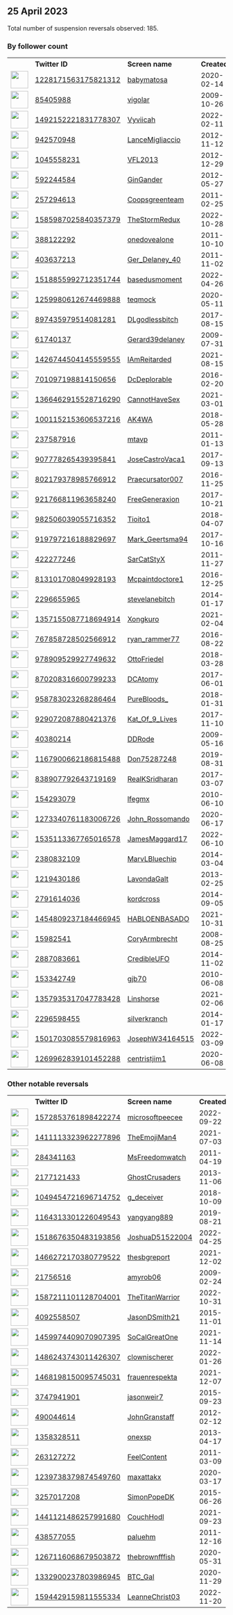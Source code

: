 
## 25 April 2023
Total number of suspension reversals observed: 185.

### By follower count
<table><tr><th></th><th align="left">Twitter ID</th><th align="left">Screen name</th>
<th align="left">Created</th><th align="left">Status</th><th align="left">Suspended</th><th align="left">Followers</th>
<tr><td><a href="https://pbs.twimg.com/profile_images/1546219290482937856/w11-2etM_normal.jpg"><img src="https://pbs.twimg.com/profile_images/1546219290482937856/w11-2etM_normal.jpg" width="40px" height="40px" align="center"/></a></td><td><a href="https://twitter.com/intent/user?user_id=1228171563175821312">1228171563175821312</a></td><td><a href="https://twitter.com/babymatosa">babymatosa</a></td><td>2020-02-14</td><td align="center"></td><td>2022-09-21</td><td>2614879</td></tr>
<tr><td><a href="https://pbs.twimg.com/profile_images/1490132532729462788/xanzSd7Q_normal.jpg"><img src="https://pbs.twimg.com/profile_images/1490132532729462788/xanzSd7Q_normal.jpg" width="40px" height="40px" align="center"/></a></td><td><a href="https://twitter.com/intent/user?user_id=85405988">85405988</a></td><td><a href="https://twitter.com/vigolar">vigolar</a></td><td>2009-10-26</td><td align="center"></td><td>2022-03-09</td><td>1288649</td></tr>
<tr><td><a href="https://pbs.twimg.com/profile_images/1570072695924051968/BG0AKUcq_normal.jpg"><img src="https://pbs.twimg.com/profile_images/1570072695924051968/BG0AKUcq_normal.jpg" width="40px" height="40px" align="center"/></a></td><td><a href="https://twitter.com/intent/user?user_id=1492152221831778307">1492152221831778307</a></td><td><a href="https://twitter.com/Vyviicah">Vyviicah</a></td><td>2022-02-11</td><td align="center"></td><td>2022-09-20</td><td>1112361</td></tr>
<tr><td><a href="https://pbs.twimg.com/profile_images/1281414944424988674/xm2_chIV_normal.jpg"><img src="https://pbs.twimg.com/profile_images/1281414944424988674/xm2_chIV_normal.jpg" width="40px" height="40px" align="center"/></a></td><td><a href="https://twitter.com/intent/user?user_id=942570948">942570948</a></td><td><a href="https://twitter.com/LanceMigliaccio">LanceMigliaccio</a></td><td>2012-11-12</td><td align="center"></td><td></td><td>202641</td></tr>
<tr><td><a href="https://pbs.twimg.com/profile_images/1328459096698314754/Ij6obnJ-_normal.jpg"><img src="https://pbs.twimg.com/profile_images/1328459096698314754/Ij6obnJ-_normal.jpg" width="40px" height="40px" align="center"/></a></td><td><a href="https://twitter.com/intent/user?user_id=1045558231">1045558231</a></td><td><a href="https://twitter.com/VFL2013">VFL2013</a></td><td>2012-12-29</td><td align="center"></td><td></td><td>83934</td></tr>
<tr><td><a href="https://pbs.twimg.com/profile_images/430568849063178241/q4gbxter_normal.jpeg"><img src="https://pbs.twimg.com/profile_images/430568849063178241/q4gbxter_normal.jpeg" width="40px" height="40px" align="center"/></a></td><td><a href="https://twitter.com/intent/user?user_id=592244584">592244584</a></td><td><a href="https://twitter.com/GinGander">GinGander</a></td><td>2012-05-27</td><td align="center"></td><td>2022-11-27</td><td>77221</td></tr>
<tr><td><a href="https://pbs.twimg.com/profile_images/1404988245201596417/W5UTAcdD_normal.jpg"><img src="https://pbs.twimg.com/profile_images/1404988245201596417/W5UTAcdD_normal.jpg" width="40px" height="40px" align="center"/></a></td><td><a href="https://twitter.com/intent/user?user_id=257294613">257294613</a></td><td><a href="https://twitter.com/Coopsgreenteam">Coopsgreenteam</a></td><td>2011-02-25</td><td align="center"></td><td>2022-02-13</td><td>54869</td></tr>
<tr><td><a href="https://pbs.twimg.com/profile_images/1650596564476239872/MtK3Qetl_normal.jpg"><img src="https://pbs.twimg.com/profile_images/1650596564476239872/MtK3Qetl_normal.jpg" width="40px" height="40px" align="center"/></a></td><td><a href="https://twitter.com/intent/user?user_id=1585987025840357379">1585987025840357379</a></td><td><a href="https://twitter.com/TheStormRedux">TheStormRedux</a></td><td>2022-10-28</td><td align="center"></td><td>2022-11-02</td><td>30388</td></tr>
<tr><td><a href="https://pbs.twimg.com/profile_images/1080913071923695617/plBr5fLS_normal.jpg"><img src="https://pbs.twimg.com/profile_images/1080913071923695617/plBr5fLS_normal.jpg" width="40px" height="40px" align="center"/></a></td><td><a href="https://twitter.com/intent/user?user_id=388122292">388122292</a></td><td><a href="https://twitter.com/onedovealone">onedovealone</a></td><td>2011-10-10</td><td align="center"></td><td></td><td>25699</td></tr>
<tr><td><a href="https://pbs.twimg.com/profile_images/1651838069195022342/Isr3jtB4_normal.jpg"><img src="https://pbs.twimg.com/profile_images/1651838069195022342/Isr3jtB4_normal.jpg" width="40px" height="40px" align="center"/></a></td><td><a href="https://twitter.com/intent/user?user_id=403637213">403637213</a></td><td><a href="https://twitter.com/Ger_Delaney_40">Ger_Delaney_40</a></td><td>2011-11-02</td><td align="center"></td><td></td><td>15667</td></tr>
<tr><td><a href="https://pbs.twimg.com/profile_images/1559697436637020160/g5VZDnVl_normal.jpg"><img src="https://pbs.twimg.com/profile_images/1559697436637020160/g5VZDnVl_normal.jpg" width="40px" height="40px" align="center"/></a></td><td><a href="https://twitter.com/intent/user?user_id=1518855992712351744">1518855992712351744</a></td><td><a href="https://twitter.com/basedusmoment">basedusmoment</a></td><td>2022-04-26</td><td align="center">👋</td><td>2022-08-21</td><td>15399</td></tr>
<tr><td><a href="https://pbs.twimg.com/profile_images/1650809215865200645/6kf-jZWQ_normal.jpg"><img src="https://pbs.twimg.com/profile_images/1650809215865200645/6kf-jZWQ_normal.jpg" width="40px" height="40px" align="center"/></a></td><td><a href="https://twitter.com/intent/user?user_id=1259980612674469888">1259980612674469888</a></td><td><a href="https://twitter.com/teqmock">teqmock</a></td><td>2020-05-11</td><td align="center"></td><td>2022-08-17</td><td>13306</td></tr>
<tr><td><a href="https://pbs.twimg.com/profile_images/1538278028287123456/IlrSTgH__normal.jpg"><img src="https://pbs.twimg.com/profile_images/1538278028287123456/IlrSTgH__normal.jpg" width="40px" height="40px" align="center"/></a></td><td><a href="https://twitter.com/intent/user?user_id=897435979514081281">897435979514081281</a></td><td><a href="https://twitter.com/DLgodlessbitch">DLgodlessbitch</a></td><td>2017-08-15</td><td align="center"></td><td>2023-03-31</td><td>12093</td></tr>
<tr><td><a href="https://pbs.twimg.com/profile_images/1650895898740678656/1Qo1Xt-b_normal.jpg"><img src="https://pbs.twimg.com/profile_images/1650895898740678656/1Qo1Xt-b_normal.jpg" width="40px" height="40px" align="center"/></a></td><td><a href="https://twitter.com/intent/user?user_id=61740137">61740137</a></td><td><a href="https://twitter.com/Gerard39delaney">Gerard39delaney</a></td><td>2009-07-31</td><td align="center"></td><td>2022-02-13</td><td>11469</td></tr>
<tr><td><a href="https://pbs.twimg.com/profile_images/1567266429627498496/U0s16jzv_normal.jpg"><img src="https://pbs.twimg.com/profile_images/1567266429627498496/U0s16jzv_normal.jpg" width="40px" height="40px" align="center"/></a></td><td><a href="https://twitter.com/intent/user?user_id=1426744504145559555">1426744504145559555</a></td><td><a href="https://twitter.com/IAmReitarded">IAmReitarded</a></td><td>2021-08-15</td><td align="center"></td><td>2022-09-20</td><td>11272</td></tr>
<tr><td><a href="https://pbs.twimg.com/profile_images/946021827347873792/LcYNtZRd_normal.jpg"><img src="https://pbs.twimg.com/profile_images/946021827347873792/LcYNtZRd_normal.jpg" width="40px" height="40px" align="center"/></a></td><td><a href="https://twitter.com/intent/user?user_id=701097198814150656">701097198814150656</a></td><td><a href="https://twitter.com/DcDeplorable">DcDeplorable</a></td><td>2016-02-20</td><td align="center"></td><td></td><td>10547</td></tr>
<tr><td><a href="https://pbs.twimg.com/profile_images/1504551138284081153/UQBEDuNo_normal.jpg"><img src="https://pbs.twimg.com/profile_images/1504551138284081153/UQBEDuNo_normal.jpg" width="40px" height="40px" align="center"/></a></td><td><a href="https://twitter.com/intent/user?user_id=1366462915528716290">1366462915528716290</a></td><td><a href="https://twitter.com/CannotHaveSex">CannotHaveSex</a></td><td>2021-03-01</td><td align="center"></td><td>2022-04-12</td><td>9665</td></tr>
<tr><td><a href="https://pbs.twimg.com/profile_images/1650879865799991296/QITTjSFG_normal.jpg"><img src="https://pbs.twimg.com/profile_images/1650879865799991296/QITTjSFG_normal.jpg" width="40px" height="40px" align="center"/></a></td><td><a href="https://twitter.com/intent/user?user_id=1001152153606537216">1001152153606537216</a></td><td><a href="https://twitter.com/AK4WA">AK4WA</a></td><td>2018-05-28</td><td align="center"></td><td></td><td>9387</td></tr>
<tr><td><a href="https://pbs.twimg.com/profile_images/980200053330599937/XrOe_ZG5_normal.jpg"><img src="https://pbs.twimg.com/profile_images/980200053330599937/XrOe_ZG5_normal.jpg" width="40px" height="40px" align="center"/></a></td><td><a href="https://twitter.com/intent/user?user_id=237587916">237587916</a></td><td><a href="https://twitter.com/mtavp">mtavp</a></td><td>2011-01-13</td><td align="center"></td><td></td><td>9225</td></tr>
<tr><td><a href="https://pbs.twimg.com/profile_images/1650679126507028483/dDmdgXJ7_normal.jpg"><img src="https://pbs.twimg.com/profile_images/1650679126507028483/dDmdgXJ7_normal.jpg" width="40px" height="40px" align="center"/></a></td><td><a href="https://twitter.com/intent/user?user_id=907778265439395841">907778265439395841</a></td><td><a href="https://twitter.com/JoseCastroVaca1">JoseCastroVaca1</a></td><td>2017-09-13</td><td align="center"></td><td>2023-01-24</td><td>8790</td></tr>
<tr><td><a href="https://pbs.twimg.com/profile_images/1205533410300715010/-LfPMKel_normal.jpg"><img src="https://pbs.twimg.com/profile_images/1205533410300715010/-LfPMKel_normal.jpg" width="40px" height="40px" align="center"/></a></td><td><a href="https://twitter.com/intent/user?user_id=802179378985766912">802179378985766912</a></td><td><a href="https://twitter.com/Praecursator007">Praecursator007</a></td><td>2016-11-25</td><td align="center"></td><td>2022-05-05</td><td>7718</td></tr>
<tr><td><a href="https://pbs.twimg.com/profile_images/1534807446883024901/RSC7wF6Q_normal.jpg"><img src="https://pbs.twimg.com/profile_images/1534807446883024901/RSC7wF6Q_normal.jpg" width="40px" height="40px" align="center"/></a></td><td><a href="https://twitter.com/intent/user?user_id=921766811963658240">921766811963658240</a></td><td><a href="https://twitter.com/FreeGeneraxion">FreeGeneraxion</a></td><td>2017-10-21</td><td align="center"></td><td>2022-10-17</td><td>7156</td></tr>
<tr><td><a href="https://pbs.twimg.com/profile_images/1233651886764494849/mRSHXjJB_normal.jpg"><img src="https://pbs.twimg.com/profile_images/1233651886764494849/mRSHXjJB_normal.jpg" width="40px" height="40px" align="center"/></a></td><td><a href="https://twitter.com/intent/user?user_id=982506039055716352">982506039055716352</a></td><td><a href="https://twitter.com/Tioito1">Tioito1</a></td><td>2018-04-07</td><td align="center"></td><td>2022-08-25</td><td>6927</td></tr>
<tr><td><a href="https://pbs.twimg.com/profile_images/1650484705484218369/hWvWGUEr_normal.jpg"><img src="https://pbs.twimg.com/profile_images/1650484705484218369/hWvWGUEr_normal.jpg" width="40px" height="40px" align="center"/></a></td><td><a href="https://twitter.com/intent/user?user_id=919797216188829697">919797216188829697</a></td><td><a href="https://twitter.com/Mark_Geertsma94">Mark_Geertsma94</a></td><td>2017-10-16</td><td align="center"></td><td></td><td>6901</td></tr>
<tr><td><a href="https://pbs.twimg.com/profile_images/841127762244993024/xPo8FUDR_normal.jpg"><img src="https://pbs.twimg.com/profile_images/841127762244993024/xPo8FUDR_normal.jpg" width="40px" height="40px" align="center"/></a></td><td><a href="https://twitter.com/intent/user?user_id=422277246">422277246</a></td><td><a href="https://twitter.com/SarCatStyX">SarCatStyX</a></td><td>2011-11-27</td><td align="center"></td><td></td><td>6603</td></tr>
<tr><td><a href="https://pbs.twimg.com/profile_images/1652351622205550592/NNzmAtOe_normal.jpg"><img src="https://pbs.twimg.com/profile_images/1652351622205550592/NNzmAtOe_normal.jpg" width="40px" height="40px" align="center"/></a></td><td><a href="https://twitter.com/intent/user?user_id=813101708049928193">813101708049928193</a></td><td><a href="https://twitter.com/Mcpaintdoctore1">Mcpaintdoctore1</a></td><td>2016-12-25</td><td align="center"></td><td></td><td>5618</td></tr>
<tr><td><a href="https://pbs.twimg.com/profile_images/1492603506758463493/snVWgDZ-_normal.jpg"><img src="https://pbs.twimg.com/profile_images/1492603506758463493/snVWgDZ-_normal.jpg" width="40px" height="40px" align="center"/></a></td><td><a href="https://twitter.com/intent/user?user_id=2296655965">2296655965</a></td><td><a href="https://twitter.com/stevelanebitch">stevelanebitch</a></td><td>2014-01-17</td><td align="center"></td><td>2022-07-28</td><td>5290</td></tr>
<tr><td><a href="https://pbs.twimg.com/profile_images/1380294580705370120/xjmf_XuY_normal.jpg"><img src="https://pbs.twimg.com/profile_images/1380294580705370120/xjmf_XuY_normal.jpg" width="40px" height="40px" align="center"/></a></td><td><a href="https://twitter.com/intent/user?user_id=1357155087718694914">1357155087718694914</a></td><td><a href="https://twitter.com/Xongkuro">Xongkuro</a></td><td>2021-02-04</td><td align="center"></td><td></td><td>5216</td></tr>
<tr><td><a href="https://pbs.twimg.com/profile_images/1651593228263514112/0ws8vCP4_normal.jpg"><img src="https://pbs.twimg.com/profile_images/1651593228263514112/0ws8vCP4_normal.jpg" width="40px" height="40px" align="center"/></a></td><td><a href="https://twitter.com/intent/user?user_id=767858728502566912">767858728502566912</a></td><td><a href="https://twitter.com/ryan_rammer77">ryan_rammer77</a></td><td>2016-08-22</td><td align="center"></td><td>2022-07-22</td><td>4752</td></tr>
<tr><td><a href="https://pbs.twimg.com/profile_images/1652457495384694786/7hKAK9Pe_normal.jpg"><img src="https://pbs.twimg.com/profile_images/1652457495384694786/7hKAK9Pe_normal.jpg" width="40px" height="40px" align="center"/></a></td><td><a href="https://twitter.com/intent/user?user_id=978909529927749632">978909529927749632</a></td><td><a href="https://twitter.com/OttoFriedel">OttoFriedel</a></td><td>2018-03-28</td><td align="center"></td><td></td><td>4703</td></tr>
<tr><td><a href="https://pbs.twimg.com/profile_images/1608676124288258049/xvLB0fSE_normal.jpg"><img src="https://pbs.twimg.com/profile_images/1608676124288258049/xvLB0fSE_normal.jpg" width="40px" height="40px" align="center"/></a></td><td><a href="https://twitter.com/intent/user?user_id=870208316600799233">870208316600799233</a></td><td><a href="https://twitter.com/DCAtomy">DCAtomy</a></td><td>2017-06-01</td><td align="center"></td><td>2023-04-14</td><td>4624</td></tr>
<tr><td><a href="https://pbs.twimg.com/profile_images/1655270893894107137/a50KtK-5_normal.jpg"><img src="https://pbs.twimg.com/profile_images/1655270893894107137/a50KtK-5_normal.jpg" width="40px" height="40px" align="center"/></a></td><td><a href="https://twitter.com/intent/user?user_id=958783023268286464">958783023268286464</a></td><td><a href="https://twitter.com/PureBloods_">PureBloods_</a></td><td>2018-01-31</td><td align="center"></td><td>2022-09-09</td><td>4302</td></tr>
<tr><td><a href="https://pbs.twimg.com/profile_images/1285809769098379265/cU1pLZHx_normal.jpg"><img src="https://pbs.twimg.com/profile_images/1285809769098379265/cU1pLZHx_normal.jpg" width="40px" height="40px" align="center"/></a></td><td><a href="https://twitter.com/intent/user?user_id=929072087880421376">929072087880421376</a></td><td><a href="https://twitter.com/Kat_Of_9_Lives">Kat_Of_9_Lives</a></td><td>2017-11-10</td><td align="center"></td><td></td><td>4092</td></tr>
<tr><td><a href="https://pbs.twimg.com/profile_images/956966995299205120/nPEUxf5A_normal.jpg"><img src="https://pbs.twimg.com/profile_images/956966995299205120/nPEUxf5A_normal.jpg" width="40px" height="40px" align="center"/></a></td><td><a href="https://twitter.com/intent/user?user_id=40380214">40380214</a></td><td><a href="https://twitter.com/DDRode">DDRode</a></td><td>2009-05-16</td><td align="center"></td><td></td><td>3398</td></tr>
<tr><td><a href="https://pbs.twimg.com/profile_images/1167901010079010821/Medmm7Dm_normal.jpg"><img src="https://pbs.twimg.com/profile_images/1167901010079010821/Medmm7Dm_normal.jpg" width="40px" height="40px" align="center"/></a></td><td><a href="https://twitter.com/intent/user?user_id=1167900662186815488">1167900662186815488</a></td><td><a href="https://twitter.com/Don75287248">Don75287248</a></td><td>2019-08-31</td><td align="center"></td><td>2022-10-29</td><td>3332</td></tr>
<tr><td><a href="https://pbs.twimg.com/profile_images/1586715549182173186/CaZ54tk5_normal.jpg"><img src="https://pbs.twimg.com/profile_images/1586715549182173186/CaZ54tk5_normal.jpg" width="40px" height="40px" align="center"/></a></td><td><a href="https://twitter.com/intent/user?user_id=838907792643719169">838907792643719169</a></td><td><a href="https://twitter.com/RealKSridharan">RealKSridharan</a></td><td>2017-03-07</td><td align="center"></td><td>2022-12-17</td><td>3089</td></tr>
<tr><td><a href="https://pbs.twimg.com/profile_images/1370803237192937473/FqcQgs70_normal.jpg"><img src="https://pbs.twimg.com/profile_images/1370803237192937473/FqcQgs70_normal.jpg" width="40px" height="40px" align="center"/></a></td><td><a href="https://twitter.com/intent/user?user_id=154293079">154293079</a></td><td><a href="https://twitter.com/lfegmx">lfegmx</a></td><td>2010-06-10</td><td align="center"></td><td>2022-12-27</td><td>2759</td></tr>
<tr><td><a href="https://pbs.twimg.com/profile_images/1654106811866177538/APyXcI3__normal.jpg"><img src="https://pbs.twimg.com/profile_images/1654106811866177538/APyXcI3__normal.jpg" width="40px" height="40px" align="center"/></a></td><td><a href="https://twitter.com/intent/user?user_id=1273340761183006726">1273340761183006726</a></td><td><a href="https://twitter.com/John_Rossomando">John_Rossomando</a></td><td>2020-06-17</td><td align="center"></td><td></td><td>2624</td></tr>
<tr><td><a href="https://pbs.twimg.com/profile_images/1535113978996736003/ngdeOj8d_normal.jpg"><img src="https://pbs.twimg.com/profile_images/1535113978996736003/ngdeOj8d_normal.jpg" width="40px" height="40px" align="center"/></a></td><td><a href="https://twitter.com/intent/user?user_id=1535113367765016578">1535113367765016578</a></td><td><a href="https://twitter.com/JamesMaggard17">JamesMaggard17</a></td><td>2022-06-10</td><td align="center"></td><td>2023-04-07</td><td>2473</td></tr>
<tr><td><a href="https://pbs.twimg.com/profile_images/838421785754370048/scEF1dFf_normal.jpg"><img src="https://pbs.twimg.com/profile_images/838421785754370048/scEF1dFf_normal.jpg" width="40px" height="40px" align="center"/></a></td><td><a href="https://twitter.com/intent/user?user_id=2380832109">2380832109</a></td><td><a href="https://twitter.com/MarvLBluechip">MarvLBluechip</a></td><td>2014-03-04</td><td align="center"></td><td>2022-11-25</td><td>2244</td></tr>
<tr><td><a href="https://pbs.twimg.com/profile_images/1650842096717250561/haKYLI_-_normal.jpg"><img src="https://pbs.twimg.com/profile_images/1650842096717250561/haKYLI_-_normal.jpg" width="40px" height="40px" align="center"/></a></td><td><a href="https://twitter.com/intent/user?user_id=1219430186">1219430186</a></td><td><a href="https://twitter.com/LavondaGalt">LavondaGalt</a></td><td>2013-02-25</td><td align="center"></td><td></td><td>2230</td></tr>
<tr><td><a href="https://pbs.twimg.com/profile_images/1420080838507737092/Bd559047_normal.jpg"><img src="https://pbs.twimg.com/profile_images/1420080838507737092/Bd559047_normal.jpg" width="40px" height="40px" align="center"/></a></td><td><a href="https://twitter.com/intent/user?user_id=2791614036">2791614036</a></td><td><a href="https://twitter.com/kordcross">kordcross</a></td><td>2014-09-05</td><td align="center"></td><td>2023-02-18</td><td>1959</td></tr>
<tr><td><a href="https://pbs.twimg.com/profile_images/1655363995992305671/VY7cKa7A_normal.jpg"><img src="https://pbs.twimg.com/profile_images/1655363995992305671/VY7cKa7A_normal.jpg" width="40px" height="40px" align="center"/></a></td><td><a href="https://twitter.com/intent/user?user_id=1454809237184466945">1454809237184466945</a></td><td><a href="https://twitter.com/HABLOENBASADO">HABLOENBASADO</a></td><td>2021-10-31</td><td align="center"></td><td>2022-05-13</td><td>1930</td></tr>
<tr><td><a href="https://pbs.twimg.com/profile_images/1504562144670466056/OVbULqKa_normal.jpg"><img src="https://pbs.twimg.com/profile_images/1504562144670466056/OVbULqKa_normal.jpg" width="40px" height="40px" align="center"/></a></td><td><a href="https://twitter.com/intent/user?user_id=15982541">15982541</a></td><td><a href="https://twitter.com/CoryArmbrecht">CoryArmbrecht</a></td><td>2008-08-25</td><td align="center"></td><td>2023-04-12</td><td>1828</td></tr>
<tr><td><a href="https://pbs.twimg.com/profile_images/1651191930079055877/7hNme006_normal.png"><img src="https://pbs.twimg.com/profile_images/1651191930079055877/7hNme006_normal.png" width="40px" height="40px" align="center"/></a></td><td><a href="https://twitter.com/intent/user?user_id=2887083661">2887083661</a></td><td><a href="https://twitter.com/CredibleUFO">CredibleUFO</a></td><td>2014-11-02</td><td align="center"></td><td></td><td>1743</td></tr>
<tr><td><a href="https://pbs.twimg.com/profile_images/1650142604082675712/T8_boSAk_normal.jpg"><img src="https://pbs.twimg.com/profile_images/1650142604082675712/T8_boSAk_normal.jpg" width="40px" height="40px" align="center"/></a></td><td><a href="https://twitter.com/intent/user?user_id=153342749">153342749</a></td><td><a href="https://twitter.com/gjb70">gjb70</a></td><td>2010-06-08</td><td align="center"></td><td>2023-04-06</td><td>1690</td></tr>
<tr><td><a href="https://pbs.twimg.com/profile_images/1436015714742243329/g7vICMyT_normal.jpg"><img src="https://pbs.twimg.com/profile_images/1436015714742243329/g7vICMyT_normal.jpg" width="40px" height="40px" align="center"/></a></td><td><a href="https://twitter.com/intent/user?user_id=1357935317047783428">1357935317047783428</a></td><td><a href="https://twitter.com/Linshorse">Linshorse</a></td><td>2021-02-06</td><td align="center"></td><td></td><td>1646</td></tr>
<tr><td><a href="https://pbs.twimg.com/profile_images/702968929631604736/fVTa7o50_normal.jpg"><img src="https://pbs.twimg.com/profile_images/702968929631604736/fVTa7o50_normal.jpg" width="40px" height="40px" align="center"/></a></td><td><a href="https://twitter.com/intent/user?user_id=2296598455">2296598455</a></td><td><a href="https://twitter.com/silverkranch">silverkranch</a></td><td>2014-01-17</td><td align="center"></td><td></td><td>1620</td></tr>
<tr><td><a href="https://pbs.twimg.com/profile_images/1652415563069632518/v7WMKW86_normal.jpg"><img src="https://pbs.twimg.com/profile_images/1652415563069632518/v7WMKW86_normal.jpg" width="40px" height="40px" align="center"/></a></td><td><a href="https://twitter.com/intent/user?user_id=1501703085579816963">1501703085579816963</a></td><td><a href="https://twitter.com/JosephW34164515">JosephW34164515</a></td><td>2022-03-09</td><td align="center"></td><td>2022-09-07</td><td>1505</td></tr>
<tr><td><a href="https://pbs.twimg.com/profile_images/1533381866866212864/UHDe8keq_normal.jpg"><img src="https://pbs.twimg.com/profile_images/1533381866866212864/UHDe8keq_normal.jpg" width="40px" height="40px" align="center"/></a></td><td><a href="https://twitter.com/intent/user?user_id=1269962839101452288">1269962839101452288</a></td><td><a href="https://twitter.com/centristjim1">centristjim1</a></td><td>2020-06-08</td><td align="center"></td><td>2023-04-05</td><td>1474</td></tr>
</table>

### Other notable reversals
<table><tr><th></th><th align="left">Twitter ID</th><th align="left">Screen name</th>
<th align="left">Created</th><th align="left">Status</th><th align="left">Suspended</th><th align="left">Followers</th>
<tr><td><a href="https://pbs.twimg.com/profile_images/1650734631027712001/VqcbXYrQ_normal.jpg"><img src="https://pbs.twimg.com/profile_images/1650734631027712001/VqcbXYrQ_normal.jpg" width="40px" height="40px" align="center"/></a></td><td><a href="https://twitter.com/intent/user?user_id=1572853761898422274">1572853761898422274</a></td><td><a href="https://twitter.com/microsoftpeecee">microsoftpeecee</a></td><td>2022-09-22</td><td align="center"></td><td>2022-10-21</td><td>41</td></tr>
<tr><td><a href="https://pbs.twimg.com/profile_images/1650680272231301127/RVKGGdZI_normal.jpg"><img src="https://pbs.twimg.com/profile_images/1650680272231301127/RVKGGdZI_normal.jpg" width="40px" height="40px" align="center"/></a></td><td><a href="https://twitter.com/intent/user?user_id=1411113323962277896">1411113323962277896</a></td><td><a href="https://twitter.com/TheEmojiMan4">TheEmojiMan4</a></td><td>2021-07-03</td><td align="center"></td><td>2022-10-24</td><td>502</td></tr>
<tr><td><a href="https://pbs.twimg.com/profile_images/1590085572541837312/3p7j1FqX_normal.jpg"><img src="https://pbs.twimg.com/profile_images/1590085572541837312/3p7j1FqX_normal.jpg" width="40px" height="40px" align="center"/></a></td><td><a href="https://twitter.com/intent/user?user_id=284341163">284341163</a></td><td><a href="https://twitter.com/MsFreedomwatch">MsFreedomwatch</a></td><td>2011-04-19</td><td align="center"></td><td>2022-12-05</td><td>1183</td></tr>
<tr><td><a href="https://pbs.twimg.com/profile_images/1263594595713052676/Fl2v8Pvv_normal.jpg"><img src="https://pbs.twimg.com/profile_images/1263594595713052676/Fl2v8Pvv_normal.jpg" width="40px" height="40px" align="center"/></a></td><td><a href="https://twitter.com/intent/user?user_id=2177121433">2177121433</a></td><td><a href="https://twitter.com/GhostCrusaders">GhostCrusaders</a></td><td>2013-11-06</td><td align="center"></td><td>2023-04-04</td><td>1169</td></tr>
<tr><td><a href="https://pbs.twimg.com/profile_images/1049455356819181568/2IK5R6wV_normal.jpg"><img src="https://pbs.twimg.com/profile_images/1049455356819181568/2IK5R6wV_normal.jpg" width="40px" height="40px" align="center"/></a></td><td><a href="https://twitter.com/intent/user?user_id=1049454721696714752">1049454721696714752</a></td><td><a href="https://twitter.com/g_deceiver">g_deceiver</a></td><td>2018-10-09</td><td align="center"></td><td>2022-11-16</td><td>243</td></tr>
<tr><td><a href="https://pbs.twimg.com/profile_images/1622033813558919168/kN325JPD_normal.jpg"><img src="https://pbs.twimg.com/profile_images/1622033813558919168/kN325JPD_normal.jpg" width="40px" height="40px" align="center"/></a></td><td><a href="https://twitter.com/intent/user?user_id=1164313301226049543">1164313301226049543</a></td><td><a href="https://twitter.com/yangyang889">yangyang889</a></td><td>2019-08-21</td><td align="center">🔒</td><td>2023-04-19</td><td>665</td></tr>
<tr><td><a href="https://pbs.twimg.com/profile_images/1541118799805648901/97-W8jwi_normal.jpg"><img src="https://pbs.twimg.com/profile_images/1541118799805648901/97-W8jwi_normal.jpg" width="40px" height="40px" align="center"/></a></td><td><a href="https://twitter.com/intent/user?user_id=1518676350483193856">1518676350483193856</a></td><td><a href="https://twitter.com/JoshuaD51522004">JoshuaD51522004</a></td><td>2022-04-25</td><td align="center"></td><td>2022-11-03</td><td>226</td></tr>
<tr><td><a href="https://pbs.twimg.com/profile_images/1475930705507016705/9UjSH2Yn_normal.jpg"><img src="https://pbs.twimg.com/profile_images/1475930705507016705/9UjSH2Yn_normal.jpg" width="40px" height="40px" align="center"/></a></td><td><a href="https://twitter.com/intent/user?user_id=1466272170380779522">1466272170380779522</a></td><td><a href="https://twitter.com/thesbgreport">thesbgreport</a></td><td>2021-12-02</td><td align="center"></td><td>2022-11-07</td><td>90</td></tr>
<tr><td><a href="https://pbs.twimg.com/profile_images/1655992336873029634/9XpV2PS8_normal.jpg"><img src="https://pbs.twimg.com/profile_images/1655992336873029634/9XpV2PS8_normal.jpg" width="40px" height="40px" align="center"/></a></td><td><a href="https://twitter.com/intent/user?user_id=21756516">21756516</a></td><td><a href="https://twitter.com/amyrob06">amyrob06</a></td><td>2009-02-24</td><td align="center">🔒</td><td>2023-03-31</td><td>45</td></tr>
<tr><td><a href="https://pbs.twimg.com/profile_images/1651769064644280320/ihD0QEkY_normal.jpg"><img src="https://pbs.twimg.com/profile_images/1651769064644280320/ihD0QEkY_normal.jpg" width="40px" height="40px" align="center"/></a></td><td><a href="https://twitter.com/intent/user?user_id=1587211101128704001">1587211101128704001</a></td><td><a href="https://twitter.com/TheTitanWarrior">TheTitanWarrior</a></td><td>2022-10-31</td><td align="center"></td><td>2023-04-18</td><td>692</td></tr>
<tr><td><a href="https://abs.twimg.com/sticky/default_profile_images/default_profile_normal.png"><img src="https://abs.twimg.com/sticky/default_profile_images/default_profile_normal.png" width="40px" height="40px" align="center"/></a></td><td><a href="https://twitter.com/intent/user?user_id=4092558507">4092558507</a></td><td><a href="https://twitter.com/JasonDSmith21">JasonDSmith21</a></td><td>2015-11-01</td><td align="center"></td><td>2023-04-21</td><td>7</td></tr>
<tr><td><a href="https://pbs.twimg.com/profile_images/1517287177180172288/L7UHiz3N_normal.jpg"><img src="https://pbs.twimg.com/profile_images/1517287177180172288/L7UHiz3N_normal.jpg" width="40px" height="40px" align="center"/></a></td><td><a href="https://twitter.com/intent/user?user_id=1459974409070907395">1459974409070907395</a></td><td><a href="https://twitter.com/SoCalGreatOne">SoCalGreatOne</a></td><td>2021-11-14</td><td align="center"></td><td>2023-03-27</td><td>5</td></tr>
<tr><td><a href="https://pbs.twimg.com/profile_images/1649705971294371840/gwYWu0WX_normal.jpg"><img src="https://pbs.twimg.com/profile_images/1649705971294371840/gwYWu0WX_normal.jpg" width="40px" height="40px" align="center"/></a></td><td><a href="https://twitter.com/intent/user?user_id=1486243743011426307">1486243743011426307</a></td><td><a href="https://twitter.com/clownischerer">clownischerer</a></td><td>2022-01-26</td><td align="center"></td><td>2022-12-23</td><td>15</td></tr>
<tr><td><a href="https://pbs.twimg.com/profile_images/1468198356187025412/qtbXQ-ah_normal.jpg"><img src="https://pbs.twimg.com/profile_images/1468198356187025412/qtbXQ-ah_normal.jpg" width="40px" height="40px" align="center"/></a></td><td><a href="https://twitter.com/intent/user?user_id=1468198150095745031">1468198150095745031</a></td><td><a href="https://twitter.com/frauenrespekta">frauenrespekta</a></td><td>2021-12-07</td><td align="center"></td><td>2022-10-30</td><td>97</td></tr>
<tr><td><a href="https://pbs.twimg.com/profile_images/1518740284208816128/4Ws_zMkr_normal.jpg"><img src="https://pbs.twimg.com/profile_images/1518740284208816128/4Ws_zMkr_normal.jpg" width="40px" height="40px" align="center"/></a></td><td><a href="https://twitter.com/intent/user?user_id=3747941901">3747941901</a></td><td><a href="https://twitter.com/jasonweir7">jasonweir7</a></td><td>2015-09-23</td><td align="center"></td><td>2023-04-12</td><td>32</td></tr>
<tr><td><a href="https://pbs.twimg.com/profile_images/1601400600121544705/B8sve8ar_normal.jpg"><img src="https://pbs.twimg.com/profile_images/1601400600121544705/B8sve8ar_normal.jpg" width="40px" height="40px" align="center"/></a></td><td><a href="https://twitter.com/intent/user?user_id=490044614">490044614</a></td><td><a href="https://twitter.com/JohnGranstaff">JohnGranstaff</a></td><td>2012-02-12</td><td align="center"></td><td>2022-12-19</td><td>935</td></tr>
<tr><td><a href="https://pbs.twimg.com/profile_images/1656166019549806592/W-X8fTUT_normal.jpg"><img src="https://pbs.twimg.com/profile_images/1656166019549806592/W-X8fTUT_normal.jpg" width="40px" height="40px" align="center"/></a></td><td><a href="https://twitter.com/intent/user?user_id=1358328511">1358328511</a></td><td><a href="https://twitter.com/onexsp">onexsp</a></td><td>2013-04-17</td><td align="center"></td><td>2023-01-02</td><td>159</td></tr>
<tr><td><a href="https://pbs.twimg.com/profile_images/1582876290331336707/Xs9UNeOP_normal.jpg"><img src="https://pbs.twimg.com/profile_images/1582876290331336707/Xs9UNeOP_normal.jpg" width="40px" height="40px" align="center"/></a></td><td><a href="https://twitter.com/intent/user?user_id=263127272">263127272</a></td><td><a href="https://twitter.com/FeelContent">FeelContent</a></td><td>2011-03-09</td><td align="center"></td><td>2022-12-01</td><td>81</td></tr>
<tr><td><a href="https://pbs.twimg.com/profile_images/1643285738514165762/v_ggK6Ay_normal.jpg"><img src="https://pbs.twimg.com/profile_images/1643285738514165762/v_ggK6Ay_normal.jpg" width="40px" height="40px" align="center"/></a></td><td><a href="https://twitter.com/intent/user?user_id=1239738379874549760">1239738379874549760</a></td><td><a href="https://twitter.com/maxattakx">maxattakx</a></td><td>2020-03-17</td><td align="center"></td><td>2023-04-09</td><td>30</td></tr>
<tr><td><a href="https://pbs.twimg.com/profile_images/1155773067743911937/RbhQfXh2_normal.jpg"><img src="https://pbs.twimg.com/profile_images/1155773067743911937/RbhQfXh2_normal.jpg" width="40px" height="40px" align="center"/></a></td><td><a href="https://twitter.com/intent/user?user_id=3257017208">3257017208</a></td><td><a href="https://twitter.com/SimonPopeDK">SimonPopeDK</a></td><td>2015-06-26</td><td align="center"></td><td>2023-04-06</td><td>107</td></tr>
<tr><td><a href="https://pbs.twimg.com/profile_images/1441406671666831361/urWpkLht_normal.jpg"><img src="https://pbs.twimg.com/profile_images/1441406671666831361/urWpkLht_normal.jpg" width="40px" height="40px" align="center"/></a></td><td><a href="https://twitter.com/intent/user?user_id=1441121486257991680">1441121486257991680</a></td><td><a href="https://twitter.com/CouchHodl">CouchHodl</a></td><td>2021-09-23</td><td align="center"></td><td>2023-04-11</td><td>21</td></tr>
<tr><td><a href="https://pbs.twimg.com/profile_images/1648692289823227906/vFRZIXZ9_normal.jpg"><img src="https://pbs.twimg.com/profile_images/1648692289823227906/vFRZIXZ9_normal.jpg" width="40px" height="40px" align="center"/></a></td><td><a href="https://twitter.com/intent/user?user_id=438577055">438577055</a></td><td><a href="https://twitter.com/paluehm">paluehm</a></td><td>2011-12-16</td><td align="center"></td><td>2023-04-03</td><td>8</td></tr>
<tr><td><a href="https://pbs.twimg.com/profile_images/1557635716384845824/0ZrmQzku_normal.jpg"><img src="https://pbs.twimg.com/profile_images/1557635716384845824/0ZrmQzku_normal.jpg" width="40px" height="40px" align="center"/></a></td><td><a href="https://twitter.com/intent/user?user_id=1267116068679503872">1267116068679503872</a></td><td><a href="https://twitter.com/thebrownfffish">thebrownfffish</a></td><td>2020-05-31</td><td align="center"></td><td>2023-03-02</td><td>14</td></tr>
<tr><td><a href="https://pbs.twimg.com/profile_images/1597088502998523905/LwnHfM2r_normal.jpg"><img src="https://pbs.twimg.com/profile_images/1597088502998523905/LwnHfM2r_normal.jpg" width="40px" height="40px" align="center"/></a></td><td><a href="https://twitter.com/intent/user?user_id=1332900237803986945">1332900237803986945</a></td><td><a href="https://twitter.com/BTC_Gal">BTC_Gal</a></td><td>2020-11-29</td><td align="center"></td><td>2022-12-04</td><td>39</td></tr>
<tr><td><a href="https://pbs.twimg.com/profile_images/1594430007354458113/uufMm0jZ_normal.jpg"><img src="https://pbs.twimg.com/profile_images/1594430007354458113/uufMm0jZ_normal.jpg" width="40px" height="40px" align="center"/></a></td><td><a href="https://twitter.com/intent/user?user_id=1594429159811555334">1594429159811555334</a></td><td><a href="https://twitter.com/LeanneChrist03">LeanneChrist03</a></td><td>2022-11-20</td><td align="center"></td><td>2023-03-23</td><td>1</td></tr>
</table>
